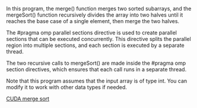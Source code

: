 In this program, the merge() function merges two sorted subarrays,
and the mergeSort() function recursively divides the array into two halves until it reaches the base case of a single element, then merge the two halves.

The #pragma omp parallel sections directive is used to create parallel sections that can be executed concurrently. 
This directive splits the parallel region into multiple sections, and each section is executed by a separate thread.

The two recursive calls to mergeSort() are made inside the #pragma omp section directives, which ensures that each call runs in a separate thread.

Note that this program assumes that the input array is of type int. You can modify it to work with other data types if needed.

[CUDA merge sort](https://onezork.wordpress.com/2014/08/29/gpu-mergesort/)
